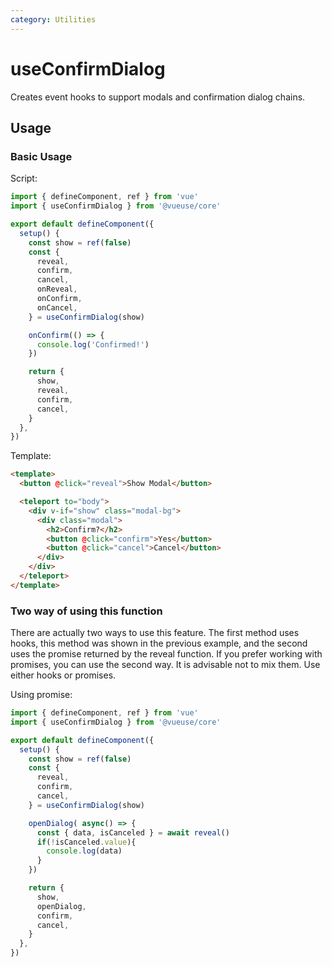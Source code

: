 ```yaml
---
category: Utilities
---
```


# useConfirmDialog

Creates event hooks to support modals and confirmation dialog chains.

## Usage

### **Basic Usage**

Script:

```ts
import { defineComponent, ref } from 'vue'
import { useConfirmDialog } from '@vueuse/core'

export default defineComponent({
  setup() {
    const show = ref(false)
    const {
      reveal,
      confirm,
      cancel,
      onReveal,
      onConfirm,
      onCancel,
    } = useConfirmDialog(show)

    onConfirm(() => {
      console.log('Confirmed!')
    })

    return {
      show,
      reveal,
      confirm,
      cancel,
    }
  },
})
```

Template:

```html
<template>
  <button @click="reveal">Show Modal</button>

  <teleport to="body">
    <div v-if="show" class="modal-bg">
      <div class="modal">
        <h2>Confirm?</h2>
        <button @click="confirm">Yes</button>
        <button @click="cancel">Cancel</button>
      </div>
    </div>
  </teleport>
</template>
```

### Two way of using this function

There are actually two ways to use this feature. The first method uses hooks, this method was shown in the previous example, and the second uses the promise returned by the reveal function. If you prefer working with promises, you can use the second way.
It is advisable not to mix them. Use either hooks or promises.

Using promise:

```ts
import { defineComponent, ref } from 'vue'
import { useConfirmDialog } from '@vueuse/core'

export default defineComponent({
  setup() {
    const show = ref(false)
    const {
      reveal,
      confirm,
      cancel,
    } = useConfirmDialog(show)

    openDialog( async() => {
      const { data, isCanceled } = await reveal()
      if(!isCanceled.value){
        console.log(data)
      }
    })

    return {
      show,
      openDialog,
      confirm,
      cancel,
    }
  },
})
```
